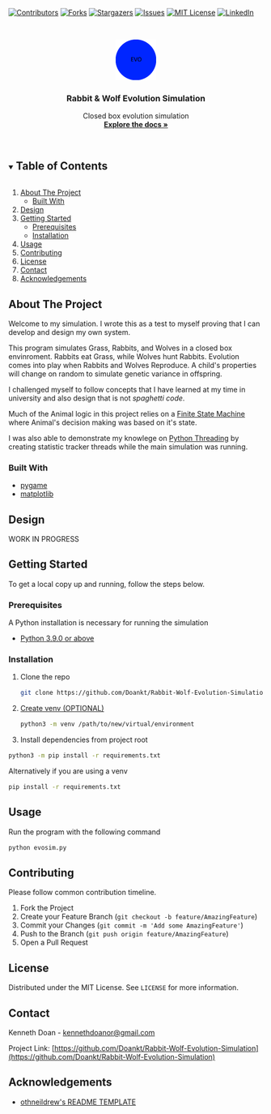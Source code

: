 [![Contributors][contributors-shield]][contributors-url]
[![Forks][forks-shield]][forks-url]
[![Stargazers][stars-shield]][stars-url]
[![Issues][issues-shield]][issues-url]
[![MIT License][license-shield]][license-url]
[![LinkedIn][linkedin-shield]][linkedin-url]

<!-- PROJECT LOGO -->
<br />
<p align="center">
  <a href="https://github.com/github_username/repo_name">
    <img src="img/logo.png" alt="Logo" width="80" height="80">
  </a>

  <h3 align="center">Rabbit & Wolf Evolution Simulation</h3>

  <p align="center">
    Closed box evolution simulation
    <br />
    <a href="https://github.com/Doankt/Rabbit-Wolf-Evolution-Simulation"><strong>Explore the docs »</strong></a>
    <br />
    <br />
    <!-- <a href="https://github.com/github_username/repo_name">View Demo</a>
    ·
    <a href="https://github.com/Doankt/Rabbit-Wolf-Evolution-Simulation/issues">Report Bug</a>
    ·
    <a href="https://github.com/github_username/repo_name/issues">Request Feature</a> -->
  </p>
</p>

<!-- TABLE OF CONTENTS -->
<details open="open">
  <summary><h2 style="display: inline-block">Table of Contents</h2></summary>
  <ol>
    <li>
      <a href="#about-the-project">About The Project</a>
      <ul>
        <li><a href="#built-with">Built With</a></li>
      </ul>
    </li>
 <li><a href="#design">Design</li>
    <li>
      <a href="#getting-started">Getting Started</a>
      <ul>
        <li><a href="#prerequisites">Prerequisites</a></li>
        <li><a href="#installation">Installation</a></li>
      </ul>
    </li>
    <li><a href="#usage">Usage</a></li>
    <!-- <li><a href="#roadmap">Roadmap</a></li> -->
    <li><a href="#contributing">Contributing</a></li>
    <li><a href="#license">License</a></li>
    <li><a href="#contact">Contact</a></li>
    <li><a href="#acknowledgements">Acknowledgements</a></li>
  </ol>
</details>

<!-- ABOUT THE PROJECT -->
## About The Project

Welcome to my simulation. I wrote this as a test to myself proving that I can develop and design my own system.

This program simulates Grass, Rabbits, and Wolves in a closed box envinroment. Rabbits eat Grass, while Wolves hunt Rabbits. Evolution comes into play when Rabbits and Wolves Reproduce. A child's properties will change on random to simulate genetic variance in offspring.

I challenged myself to follow concepts that I have learned at my time in university and also design that is not _spaghetti code_.

Much of the Animal logic in this project relies on a [Finite State Machine](https://en.wikipedia.org/wiki/Finite-state_machine) where Animal's decision making was based on it's state.

I was also able to demonstrate my knowlege on [Python Threading](https://docs.python.org/3/library/threading.html) by creating statistic tracker threads while the main simulation was running.

### Built With

* [pygame](https://www.pygame.org/news)
* [matplotlib](https://matplotlib.org/stable/index.html)

## Design

WORK IN PROGRESS

<!-- GETTING STARTED -->
## Getting Started

To get a local copy up and running, follow the steps below.

### Prerequisites

A Python installation is necessary for running the simulation

* [Python 3.9.0 or above](https://www.python.org/downloads/)

### Installation

1. Clone the repo

   ```sh
   git clone https://github.com/Doankt/Rabbit-Wolf-Evolution-Simulation
   ```

2. [Create venv (OPTIONAL)](https://docs.python.org/3/library/venv.html)

   ```sh
   python3 -m venv /path/to/new/virtual/environment
   ```

3. Install dependencies from project root

 ```sh
 python3 -m pip install -r requirements.txt
 ```

 Alternatively if you are using a venv

 ```sh
 pip install -r requirements.txt
 ```

<!-- USAGE EXAMPLES -->
## Usage

Run the program with the following command

```sh
python evosim.py
```

<!-- _For more examples, please refer to the [Documentation](https://example.com)_ -->

<!-- CONTRIBUTING -->
## Contributing

Please follow common contribution timeline.

1. Fork the Project
2. Create your Feature Branch (`git checkout -b feature/AmazingFeature`)
3. Commit your Changes (`git commit -m 'Add some AmazingFeature'`)
4. Push to the Branch (`git push origin feature/AmazingFeature`)
5. Open a Pull Request

<!-- LICENSE -->
## License

Distributed under the MIT License. See `LICENSE` for more information.

<!-- CONTACT -->
## Contact

Kenneth Doan - kennethdoanor@gmail.com

Project Link: [https://github.com/Doankt/Rabbit-Wolf-Evolution-Simulation](https://github.com/Doankt/Rabbit-Wolf-Evolution-Simulation)

<!-- ACKNOWLEDGEMENTS -->
## Acknowledgements

* [othneildrew's README TEMPLATE](https://github.com/othneildrew/Best-README-Template)

<!-- * []()
* []() -->

<!-- MARKDOWN LINKS & IMAGES -->
<!-- https://www.markdownguide.org/basic-syntax/#reference-style-links -->
[contributors-shield]: https://img.shields.io/github/contributors/Doankt/Rabbit-Wolf-Evolution-Simulation.svg?style=for-the-badge
[contributors-url]: https://github.com/Doankt/Rabbit-Wolf-Evolution-Simulation/graphs/contributors
[forks-shield]: https://img.shields.io/github/forks/Doankt/Rabbit-Wolf-Evolution-Simulation.svg?style=for-the-badge
[forks-url]: https://github.com/Doankt/Rabbit-Wolf-Evolution-Simulation/network/members
[stars-shield]: https://img.shields.io/github/stars/Doankt/Rabbit-Wolf-Evolution-Simulation.svg?style=for-the-badge
[stars-url]: https://github.com/Doankt/Rabbit-Wolf-Evolution-Simulation/stargazers
[issues-shield]: https://img.shields.io/github/issues/Doankt/Rabbit-Wolf-Evolution-Simulation.svg?style=for-the-badge
[issues-url]: https://github.com/Doankt/Rabbit-Wolf-Evolution-Simulation/issues
[license-shield]: https://img.shields.io/github/license/Doankt/Rabbit-Wolf-Evolution-Simulation.svg?style=for-the-badge
[license-url]: https://github.com/Doankt/Rabbit-Wolf-Evolution-Simulation/blob/main/LICENSE
[linkedin-shield]: https://img.shields.io/badge/-LinkedIn-black.svg?style=for-the-badge&logo=linkedin&colorB=555
[linkedin-url]: https://www.linkedin.com/in/doankt/
